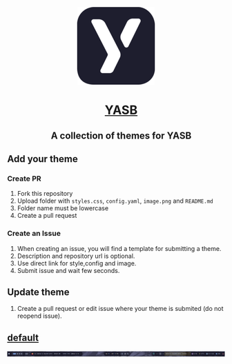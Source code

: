 <div id="toc" align="center"><a href="https://github.com/amnweb/yasb"><img src="https://raw.githubusercontent.com/amnweb/yasb/main/src/assets/images/app_icon.png" width="180"></a><ul style="list-style:none"><summary><h1><a href="https://github.com/amnweb/yasb">YASB</a></h1></summary><summary><h2>A collection of themes for YASB</h2></summary></ul></div>

## Add your theme

### Create PR
1. Fork this repository
1. Upload folder with `styles.css`, `config.yaml`, `image.png` and `README.md`
2. Folder name must be lowercase
3. Create a pull request

### Create an Issue

1. When creating an issue, you will find a template for submitting a theme.
2. Description and repository url is optional.
3. Use direct link for style,config and image.
3. Submit issue and wait few seconds.

## Update theme

1. Create a pull request or edit issue where your theme is submited (do not reopend issue).

## [default](default)

<a title="default YASB Theme" href="default"><img src="default/image.png" width="830px"></a>


